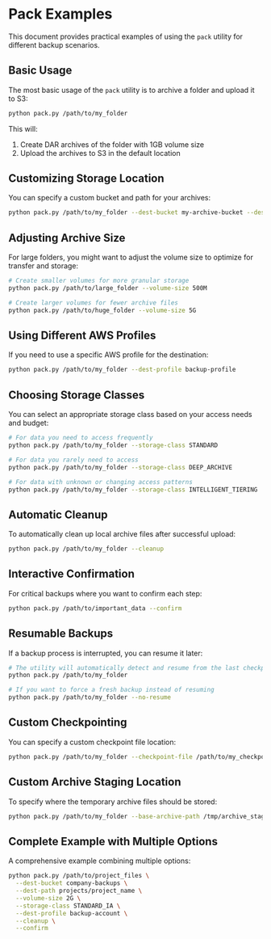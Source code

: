# Pack Examples

This document provides practical examples of using the `pack` utility for different backup scenarios.

## Basic Usage

The most basic usage of the `pack` utility is to archive a folder and upload it to S3:

```bash
python pack.py /path/to/my_folder
```

This will:
1. Create DAR archives of the folder with 1GB volume size
2. Upload the archives to S3 in the default location

## Customizing Storage Location

You can specify a custom bucket and path for your archives:

```bash
python pack.py /path/to/my_folder --dest-bucket my-archive-bucket --dest-path archives/my_project
```

## Adjusting Archive Size

For large folders, you might want to adjust the volume size to optimize for transfer and storage:

```bash
# Create smaller volumes for more granular storage
python pack.py /path/to/large_folder --volume-size 500M

# Create larger volumes for fewer archive files
python pack.py /path/to/huge_folder --volume-size 5G
```

## Using Different AWS Profiles

If you need to use a specific AWS profile for the destination:

```bash
python pack.py /path/to/my_folder --dest-profile backup-profile
```

## Choosing Storage Classes

You can select an appropriate storage class based on your access needs and budget:

```bash
# For data you need to access frequently
python pack.py /path/to/my_folder --storage-class STANDARD

# For data you rarely need to access
python pack.py /path/to/my_folder --storage-class DEEP_ARCHIVE

# For data with unknown or changing access patterns
python pack.py /path/to/my_folder --storage-class INTELLIGENT_TIERING
```

## Automatic Cleanup

To automatically clean up local archive files after successful upload:

```bash
python pack.py /path/to/my_folder --cleanup
```

## Interactive Confirmation

For critical backups where you want to confirm each step:

```bash
python pack.py /path/to/important_data --confirm
```

## Resumable Backups

If a backup process is interrupted, you can resume it later:

```bash
# The utility will automatically detect and resume from the last checkpoint
python pack.py /path/to/my_folder

# If you want to force a fresh backup instead of resuming
python pack.py /path/to/my_folder --no-resume
```

## Custom Checkpointing

You can specify a custom checkpoint file location:

```bash
python pack.py /path/to/my_folder --checkpoint-file /path/to/my_checkpoint.json
```

## Custom Archive Staging Location

To specify where the temporary archive files should be stored:

```bash
python pack.py /path/to/my_folder --base-archive-path /tmp/archive_staging
```

## Complete Example with Multiple Options

A comprehensive example combining multiple options:

```bash
python pack.py /path/to/project_files \
  --dest-bucket company-backups \
  --dest-path projects/project_name \
  --volume-size 2G \
  --storage-class STANDARD_IA \
  --dest-profile backup-account \
  --cleanup \
  --confirm
```